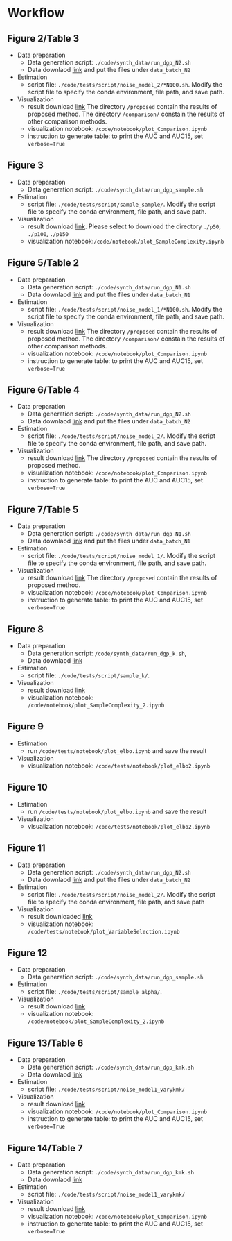 # Workflow


## Figure 2/Table 3
* Data preparation
  * Data generation script: `./code/synth_data/run_dgp_N2.sh`
  * Data downlaod [link](https://drive.google.com/drive/folders/1V-UalL77ybJZ8yq7mzkb1o1EeVDLR5Mw?usp=share_link)
  and put the files under `data_batch_N2`
* Estimation 
  * script file: `./code/tests/script/noise_model_2/*N100.sh`.
  Modify the script file to specify the conda environment, file path, and save path.
* Visualization
  * result download [link](https://drive.google.com/drive/folders/1V-UalL77ybJZ8yq7mzkb1o1EeVDLR5Mw?usp=share_link)
  The directory `/proposed` contain the results of proposed method. The directory `/comparison/` constain the results of other comparison methods. 
  * visualization notebook: `/code/notebook/plot_Comparison.ipynb`
  * instruction to generate table:
  to print the AUC and AUC15, set `verbose=True`

## Figure 3
- Data preparation
  - Data generation script: `./code/synth_data/run_dgp_sample.sh`
- Estimation 
  - script file: `./code/tests/script/sample_sample/`.
  Modify the script file to specify the conda environment, file path, and save path.
- Visualization
  - result download [link](https://drive.google.com/drive/folders/1bWxoFzd9dAZn1x7VEulELsUIbO6cAEfk?usp=sharing). Please select to download the directory `./p50`, `./p100`, `./p150` 
  - visualization notebook:`/code/notebook/plot_SampleComplexity.ipynb`

## Figure 5/Table 2
- Data preparation
  - Data generation script: `./code/synth_data/run_dgp_N1.sh`
  - Data downlaod [link](https://drive.google.com/drive/folders/1mTZW2goCCgp7ULKmd4QIxkv95maehpSI?usp=share_link)
  and put the files under `data_batch_N1`
- Estimation 
  - script file: `./code/tests/script/noise_model_1/*N100.sh`.
  Modify the script file to specify the conda environment, file path, and save path.
- Visualization
  - result download [link](https://drive.google.com/drive/folders/1jE8L4OWDd2qURhMALCo9tjrnWQbIWP8u?usp=sharing)
  The directory `/proposed` contain the results of proposed method. The directory `/comparison/` constain the results of other comparison methods. 
  - visualization notebook: `/code/notebook/plot_Comparison.ipynb`
  - instruction to generate table:
  to print the AUC and AUC15, set `verbose=True`

## Figure 6/Table 4
- Data preparation
  - Data generation script: `./code/synth_data/run_dgp_N2.sh`
  - Data downlaod [link](https://drive.google.com/drive/folders/1V-UalL77ybJZ8yq7mzkb1o1EeVDLR5Mw?usp=share_link)
  and put the files under `data_batch_N2`
- Estimation 
  - script file: `./code/tests/script/noise_model_2/`.
  Modify the script file to specify the conda environment, file path, and save path.
- Visualization
  - result download [link](https://drive.google.com/drive/folders/1V-UalL77ybJZ8yq7mzkb1o1EeVDLR5Mw?usp=share_link)
  The directory `/proposed` contain the results of proposed method. 
  - visualization notebook: `/code/notebook/plot_Comparison.ipynb`
  - instruction to generate table:
  to print the AUC and AUC15, set `verbose=True`

## Figure 7/Table 5
- Data preparation
  - Data generation script: `./code/synth_data/run_dgp_N1.sh`
  - Data downlaod [link](https://drive.google.com/drive/folders/1mTZW2goCCgp7ULKmd4QIxkv95maehpSI?usp=share_link)
  and put the files under `data_batch_N1`
- Estimation 
  - script file: `./code/tests/script/noise_model_1/`.
  Modify the script file to specify the conda environment, file path, and save path.
- Visualization
  - result download [link](https://drive.google.com/drive/folders/1jE8L4OWDd2qURhMALCo9tjrnWQbIWP8u?usp=sharing)
  The directory `/proposed` contain the results of proposed method. 
  - visualization notebook: `/code/notebook/plot_Comparison.ipynb`
  - instruction to generate table:
  to print the AUC and AUC15, set `verbose=True`

## Figure 8
- Data preparation
  - Data generation script: `/code/synth_data/run_dgp_k.sh`,
  - Data downlaod [link](https://drive.google.com/drive/folders/151_r-ttGr2uEepZX_jkUz9F3MFl1R0Po?usp=sharing)
- Estimation 
  - script file: `./code/tests/script/sample_k/`.
- Visualization
  - result download [link](https://drive.google.com/drive/folders/1bWxoFzd9dAZn1x7VEulELsUIbO6cAEfk?usp=sharing) 
  - visualization notebook: `/code/notebook/plot_SampleComplexity_2.ipynb`
## Figure 9
- Estimation 
  - run `/code/tests/notebook/plot_elbo.ipynb` and save the result
- Visualization
  - visualization notebook: `/code/tests/notebook/plot_elbo2.ipynb`
## Figure 10
- Estimation 
  - run `/code/tests/notebook/plot_elbo.ipynb` and save the result
- Visualization
  - visualization notebook: `/code/tests/notebook/plot_elbo2.ipynb`
## Figure 11
- Data preparation
  - Data generation script: `./code/synth_data/run_dgp_N2.sh`
  - Data downlaod [link](https://drive.google.com/drive/folders/1V-UalL77ybJZ8yq7mzkb1o1EeVDLR5Mw?usp=share_link)
  and put the files under `data_batch_N2`
- Estimation 
  - script file: `./code/tests/script/noise_model_2/`.
  Modify the script file to specify the conda environment, file path, and save path
- Visualization
  - result downloaded [link](https://drive.google.com/drive/folders/1LjQwRMvyhTJv2HB1xa3-TsCTQCPDp46H?usp=sharing)
  - visualization notebook: `/code/tests/notebook/plot_VariableSelection.ipynb`
## Figure 12
- Data preparation
  - Data generation script: `./code/synth_data/run_dgp_sample.sh`
- Estimation 
  - script file: `./code/tests/script/sample_alpha/`.
- Visualization
  - result download [link](https://drive.google.com/drive/folders/1bWxoFzd9dAZn1x7VEulELsUIbO6cAEfk?usp=sharing) 
  - visualization notebook: `/code/notebook/plot_SampleComplexity_2.ipynb`


## Figure 13/Table 6
- Data preparation
  - Data generation script: `./code/synth_data/run_dgp_kmk.sh`
  - Data downlaod [link](https://drive.google.com/drive/folders/1TYgPNnpni8UV95MzUXu-41vs2GeW-F3i?usp=share_link)
- Estimation 
  - script file: `./code/tests/script/noise_model1_varykmk/`
- Visualization
  - result download [link](https://drive.google.com/drive/folders/1ItaHAojkT2SrK2Ei2bGUU6QJ_WErvej9?usp=sharing)
  - visualization notebook: `/code/notebook/plot_Comparison.ipynb`
  - instruction to generate table: to print the AUC and AUC15, set `verbose=True`
## Figure 14/Table 7
- Data preparation
  - Data generation script: `./code/synth_data/run_dgp_kmk.sh`
  - Data downlaod [link](https://drive.google.com/drive/folders/1TYgPNnpni8UV95MzUXu-41vs2GeW-F3i?usp=share_link)
- Estimation 
  - script file: `./code/tests/script/noise_model1_varykmk/`
- Visualization
  - result download [link](https://drive.google.com/drive/folders/1ItaHAojkT2SrK2Ei2bGUU6QJ_WErvej9?usp=sharing)
  - visualization notebook: `/code/notebook/plot_Comparison.ipynb`
  - instruction to generate table: to print the AUC and AUC15, set `verbose=True`
